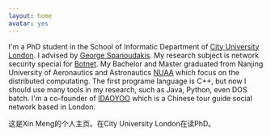 ```yaml
---
layout: home
avatar: yes
---
```


I'm a PhD student in the School of Informatic Department of [City University London](http://www.city.ac.uk). I advised by [George Spanoudakis](http://www.soi.city.ac.uk/~gespan/). My research subject is network security special for [Botnet](https://en.wikipedia.org/wiki/Botnet). My Bachelor and Master graduated from Nanjing University of Aeronautics and Astronautics [NUAA](http://www.nuaa.edu.cn) which focus on the distributed computating. The first programe language is C++, but now I should use many tools in my research, such as Java, Python, even DOS batch. I'm a co-founder of [IDAOYOO](http://www.idaoyoo.com) which is a Chinese tour guide social network based in London. 

这是Xin Meng的个人主页。在City University London在读PhD。

